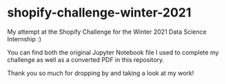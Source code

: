 # shopify-challenge-winter-2021
My attempt at the Shopify Challenge for the Winter 2021 Data Science Internship :)

You can find both the original Jupyter Notebook file I used to complete my challenge as well as a converted PDF in this repository.

Thank you so much for dropping by and taking a look at my work!
